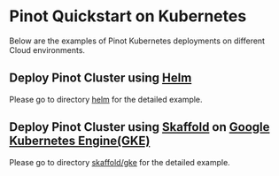 <!--

    Licensed to the Apache Software Foundation (ASF) under one
    or more contributor license agreements.  See the NOTICE file
    distributed with this work for additional information
    regarding copyright ownership.  The ASF licenses this file
    to you under the Apache License, Version 2.0 (the
    "License"); you may not use this file except in compliance
    with the License.  You may obtain a copy of the License at

      http://www.apache.org/licenses/LICENSE-2.0

    Unless required by applicable law or agreed to in writing,
    software distributed under the License is distributed on an
    "AS IS" BASIS, WITHOUT WARRANTIES OR CONDITIONS OF ANY
    KIND, either express or implied.  See the License for the
    specific language governing permissions and limitations
    under the License.

-->
# Pinot Quickstart on Kubernetes

Below are the examples of Pinot Kubernetes deployments on different Cloud environments.

## Deploy Pinot Cluster using [Helm](<https://helm.sh/docs/using_helm/#installing-helm>)

Please go to directory [helm](helm) for the detailed example.

## Deploy Pinot Cluster using [Skaffold](<https://skaffold.dev/docs/getting-started>) on [Google Kubernetes Engine(GKE)](https://cloud.google.com/kubernetes-engine/)

Please go to directory [skaffold/gke](skaffold/gke) for the detailed example.
